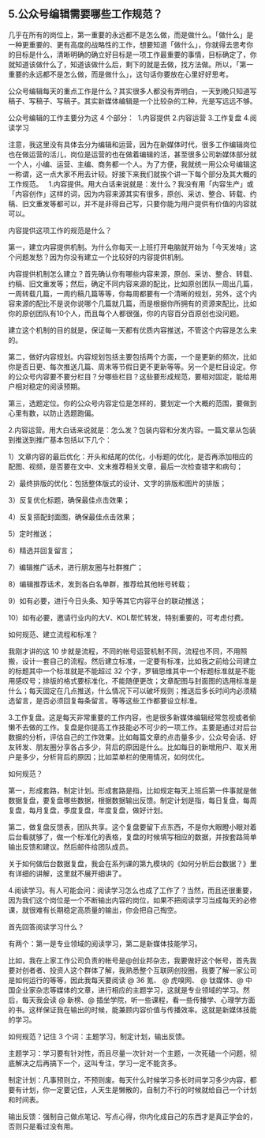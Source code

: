 ## 5.公众号编辑需要哪些工作规范？
几乎在所有的岗位上，第一重要的永远都不是怎么做，而是做什么。「做什么」是一种更重要的、更有高度的战略性的工作，想要知道「做什么」，你就得去思考你的目标是什么，清晰明确的确立好目标是一项工作最重要的事情，目标确定了，你就知道该做什么了，知道该做什么后，剩下的就是去做，找方法做。所以，「第一重要的永远都不是怎么做，而是做什么」，这句话你要放在心里好好思考。


公众号编辑每天的重点工作是什么？其实很多人都没有弄明白，一天到晚只知道写稿子、写稿子、写稿子。其实新媒体编辑是一个比较杂的工种，光是写远远不够。


公众号编辑的工作主要分为这 4 个部分： 
1.内容提供
2.内容运营
3.工作复盘
4.阅读学习


注意，我这里没有具体去分为编辑和运营，因为在新媒体时代，很多工作编辑岗位也在做运营的活儿，岗位是运营的也在做着编辑的活，甚至很多公司新媒体部分就一个人，小编、运营、主编、商务都一个人。为了方便，我就统一用公众号编辑这一称谓，这一点大家不用去计较。好接下来我们就挨个讲一下每个部分及其大概的工作规范。
 
1.内容提供。用大白话来说就是：发什么？我没有用「内容生产」或「内容创作」这样的词，因为内容来源其实有很多，原创、采访、整合、转载、约稿、旧文重发等都可以，并不是非得自己写，只要你能为用户提供有价值的内容就可以。


内容提供这项工作的规范是什么？


第一，建立内容提供机制。为什么你每天一上班打开电脑就开始为「今天发啥」这个问题发愁？因为你没有建立一个比较好的内容提供机制。


内容提供机制怎么建立？首先确认你有哪些内容来源，原创、采访、整合、转载、约稿、旧文重发等；然后，确定不同内容来源的配比，比如原创团队一周出几篇，一周转载几篇，一周约稿几篇等等，你每周都要有一个清晰的规划，另外，这个内容来源的配比不是说你说哪个几篇就几篇，而是根据你所拥有的资源来配比，比如你的原创团队有10个人，而且每个人都很强，你的内容百分百原创也没问题。


建立这个机制的目的就是，保证每一天都有优质内容推送，不管这个内容是怎么来的。


第二，做好内容规划。内容规划包括主要包括两个方面，一个是更新的频次，比如你是否日更、每次推送几篇、周末等节假日更不更新等等。另一个是栏目设定。你的公众号内容要不要分栏目？分哪些栏目？这些要形成规范，要相对固定，能给用户相对稳定的阅读预期。


第三，选题定位。你的公众号内容定位是怎样的，要划定一个大概的范围，要做到心里有数，以防止选题跑偏。


2.内容运营。用大白话来说就是：怎么发？包装内容和分发内容。一篇文章从包装到推送到推广基本包括以下几个：


1）文章内容的最后优化：开头和结尾的优化，小标题的优化，是否再添加相应的配图、视频，是否要在文中、文末推荐相关文章，最后一次检查错字和病句；


2）最终排版的优化：包括整体版式的设计、文字的排版和图片的排版；


3）反复优化标题，确保最佳点击效果；


4）反复搭配封面图，确保最佳点击效果；


5）定时推送；


6）精选并回复留言； 


7）编辑推广话术，进行朋友圈与社群推广；


8）编辑推荐话术，发到各白名单群，推荐给其他帐号转载；


9）如有必要，进行今日头条、知乎等其它内容平台的联动推送；


10）如有必要，邀请行业内的大V、KOL帮忙转发，特别重要的，可考虑付费。


如何规范、建立流程和标准？


我刚才讲的这 10 步就是流程，不同的帐号运营机制不同，流程也不同，不用照搬，设计一套自己的流程。然后建立标准，一定要有标准，比如我之前给公司建立的标题其中一个标准就是不能超过 32 个字，罗辑思维其中一个标题标准就是不能用感叹号；排版的格式要标准化，不能随便更改；文章配图与封面图的选用标准是什么；每天固定在几点推送，什么情况下可以破坏规则；推送后多长时间内必须精选留言，是否必须回复每条留言。等等这些工作都要设立标准。


3.工作复盘。这是每天非常重要的工作内容，也是很多新媒体编辑经常忽视或者偷懒不去做的工作。复盘是你提高工作技能必不可少的一项工作。主要是通过对后台数据的分析，评估自己的工作效果。比如每篇文章的点击量多少，公众号会话、好友转发、朋友圈分享各占多少，背后的原因是什么。比如每日的新增用户、取关用户是多少，分析背后的原因；比如菜单栏的使用情况，如何优化。


如何规范？


第一，形成套路，制定计划。形成套路是指，比如规定每天上班后第一件事就是做数据复盘，要复盘哪些数据，根据数据输出反馈。制定计划是指，每日复盘，每周复盘，每月复盘，季度复盘，年度复盘，做好计划。 


第二，做复盘反馈表，团队共享。这个复盘要留下点东西，不是你大眼瞪小眼对着后台看就够了，做一个标准化的表格，复盘的时候填写相应的数据，并按套路简单输出反馈和建议。然后邮件给团队成员。


关于如何做后台数据复盘，我会在系列课的第九模块的《如何分析后台数据？》里有详细的讲解，这里就不展开细讲了。 


4.阅读学习。有人可能会问：阅读学习怎么也成了工作了？当然，而且还很重要，因为我们这个岗位是一个不断输出内容的岗位，如果不把阅读学习当成每天的必修课，就很难有长期稳定高质量的输出，你会把自己掏空。


首先回答阅读学习什么？


有两个：第一是专业领域的阅读学习，第二是新媒体技能学习。


比如，我在上家工作公司负责的帐号是@创业邦杂志，我要做好这个帐号，首先我要对创者者、投资人这个群体了解，我熟悉整个互联网创投圈，我要了解一家公司是如何运行的等等，因此我每天要阅读 @ 36 氪、 @ 虎嗅网、 @ 钛媒体、@ 中国企业家杂志等媒体的文章，进行相应的主题学习，这就是专业领域的学习。然后，每天我会读 @ 新榜、@ 插坐学院，听一些课程，看一些传播学、心理学方面的书。这样保证我在输出的时候，能兼顾内容价值与传播效率。这就是新媒体技能的学习。


如何规范？记住 3 个词：主题学习，制定计划，输出反馈。


主题学习：学习要有针对性，而且尽量一次针对一个主题，一次死磕一个问题，彻底解决之后再搞下一个，这叫专注，学习一定不能贪多。


制定计划：凡事预则立，不预则废。每天什么时候学习多长时间学习多少内容，都要有计划，你一定要记住，人天生是懒散的，自制力不行的时候就给自己一个计划和时间表。


输出反馈：强制自己做点笔记、写点心得，你内化成自己的东西才是真正学会的，否则只是看过没有用。

